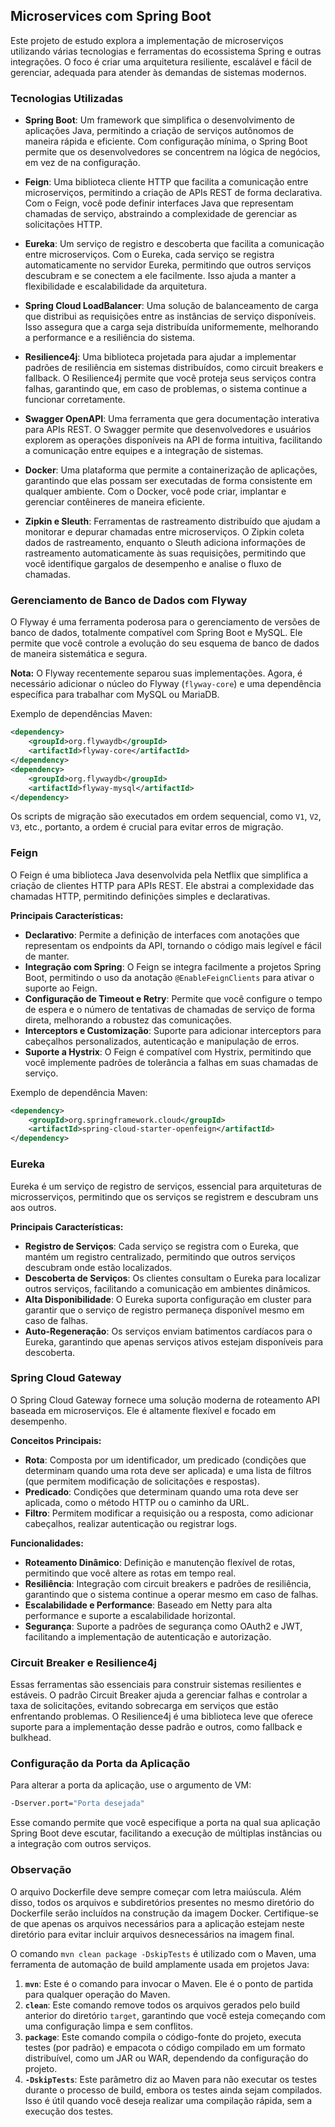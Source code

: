 ## Microservices com Spring Boot

Este projeto de estudo explora a implementação de microserviços utilizando várias tecnologias e ferramentas do ecossistema Spring e outras integrações. O foco é criar uma arquitetura resiliente, escalável e fácil de gerenciar, adequada para atender às demandas de sistemas modernos.

### Tecnologias Utilizadas

- **Spring Boot**: Um framework que simplifica o desenvolvimento de aplicações Java, permitindo a criação de serviços autônomos de maneira rápida e eficiente. Com configuração mínima, o Spring Boot permite que os desenvolvedores se concentrem na lógica de negócios, em vez de na configuração.

- **Feign**: Uma biblioteca cliente HTTP que facilita a comunicação entre microserviços, permitindo a criação de APIs REST de forma declarativa. Com o Feign, você pode definir interfaces Java que representam chamadas de serviço, abstraindo a complexidade de gerenciar as solicitações HTTP.

- **Eureka**: Um serviço de registro e descoberta que facilita a comunicação entre microserviços. Com o Eureka, cada serviço se registra automaticamente no servidor Eureka, permitindo que outros serviços descubram e se conectem a ele facilmente. Isso ajuda a manter a flexibilidade e escalabilidade da arquitetura.

- **Spring Cloud LoadBalancer**: Uma solução de balanceamento de carga que distribui as requisições entre as instâncias de serviço disponíveis. Isso assegura que a carga seja distribuída uniformemente, melhorando a performance e a resiliência do sistema.

- **Resilience4j**: Uma biblioteca projetada para ajudar a implementar padrões de resiliência em sistemas distribuídos, como circuit breakers e fallback. O Resilience4j permite que você proteja seus serviços contra falhas, garantindo que, em caso de problemas, o sistema continue a funcionar corretamente.

- **Swagger OpenAPI**: Uma ferramenta que gera documentação interativa para APIs REST. O Swagger permite que desenvolvedores e usuários explorem as operações disponíveis na API de forma intuitiva, facilitando a comunicação entre equipes e a integração de sistemas.

- **Docker**: Uma plataforma que permite a containerização de aplicações, garantindo que elas possam ser executadas de forma consistente em qualquer ambiente. Com o Docker, você pode criar, implantar e gerenciar contêineres de maneira eficiente.

- **Zipkin e Sleuth**: Ferramentas de rastreamento distribuído que ajudam a monitorar e depurar chamadas entre microserviços. O Zipkin coleta dados de rastreamento, enquanto o Sleuth adiciona informações de rastreamento automaticamente às suas requisições, permitindo que você identifique gargalos de desempenho e analise o fluxo de chamadas.

### Gerenciamento de Banco de Dados com Flyway

O Flyway é uma ferramenta poderosa para o gerenciamento de versões de banco de dados, totalmente compatível com Spring Boot e MySQL. Ele permite que você controle a evolução do seu esquema de banco de dados de maneira sistemática e segura.

**Nota:** O Flyway recentemente separou suas implementações. Agora, é necessário adicionar o núcleo do Flyway (`flyway-core`) e uma dependência específica para trabalhar com MySQL ou MariaDB.

Exemplo de dependências Maven:

```xml
<dependency>
    <groupId>org.flywaydb</groupId>
    <artifactId>flyway-core</artifactId>
</dependency>
<dependency>
    <groupId>org.flywaydb</groupId>
    <artifactId>flyway-mysql</artifactId>
</dependency>
```

Os scripts de migração são executados em ordem sequencial, como `V1`, `V2`, `V3`, etc., portanto, a ordem é crucial para evitar erros de migração.

### Feign

O Feign é uma biblioteca Java desenvolvida pela Netflix que simplifica a criação de clientes HTTP para APIs REST. Ele abstrai a complexidade das chamadas HTTP, permitindo definições simples e declarativas.

**Principais Características:**

- **Declarativo**: Permite a definição de interfaces com anotações que representam os endpoints da API, tornando o código mais legível e fácil de manter.
- **Integração com Spring**: O Feign se integra facilmente a projetos Spring Boot, permitindo o uso da anotação `@EnableFeignClients` para ativar o suporte ao Feign.
- **Configuração de Timeout e Retry**: Permite que você configure o tempo de espera e o número de tentativas de chamadas de serviço de forma direta, melhorando a robustez das comunicações.
- **Interceptors e Customização**: Suporte para adicionar interceptors para cabeçalhos personalizados, autenticação e manipulação de erros.
- **Suporte a Hystrix**: O Feign é compatível com Hystrix, permitindo que você implemente padrões de tolerância a falhas em suas chamadas de serviço.

Exemplo de dependência Maven:

```xml
<dependency>
    <groupId>org.springframework.cloud</groupId>
    <artifactId>spring-cloud-starter-openfeign</artifactId>
</dependency>
```

### Eureka

Eureka é um serviço de registro de serviços, essencial para arquiteturas de microsserviços, permitindo que os serviços se registrem e descubram uns aos outros.

**Principais Características:**

- **Registro de Serviços**: Cada serviço se registra com o Eureka, que mantém um registro centralizado, permitindo que outros serviços descubram onde estão localizados.
- **Descoberta de Serviços**: Os clientes consultam o Eureka para localizar outros serviços, facilitando a comunicação em ambientes dinâmicos.
- **Alta Disponibilidade**: O Eureka suporta configuração em cluster para garantir que o serviço de registro permaneça disponível mesmo em caso de falhas.
- **Auto-Regeneração**: Os serviços enviam batimentos cardíacos para o Eureka, garantindo que apenas serviços ativos estejam disponíveis para descoberta.

### Spring Cloud Gateway

O Spring Cloud Gateway fornece uma solução moderna de roteamento API baseada em microserviços. Ele é altamente flexível e focado em desempenho.

**Conceitos Principais:**

- **Rota**: Composta por um identificador, um predicado (condições que determinam quando uma rota deve ser aplicada) e uma lista de filtros (que permitem modificação de solicitações e respostas).
- **Predicado**: Condições que determinam quando uma rota deve ser aplicada, como o método HTTP ou o caminho da URL.
- **Filtro**: Permitem modificar a requisição ou a resposta, como adicionar cabeçalhos, realizar autenticação ou registrar logs.

**Funcionalidades:**

- **Roteamento Dinâmico**: Definição e manutenção flexível de rotas, permitindo que você altere as rotas em tempo real.
- **Resiliência**: Integração com circuit breakers e padrões de resiliência, garantindo que o sistema continue a operar mesmo em caso de falhas.
- **Escalabilidade e Performance**: Baseado em Netty para alta performance e suporte a escalabilidade horizontal.
- **Segurança**: Suporte a padrões de segurança como OAuth2 e JWT, facilitando a implementação de autenticação e autorização.

### Circuit Breaker e Resilience4j

Essas ferramentas são essenciais para construir sistemas resilientes e estáveis. O padrão Circuit Breaker ajuda a gerenciar falhas e controlar a taxa de solicitações, evitando sobrecarga em serviços que estão enfrentando problemas. O Resilience4j é uma biblioteca leve que oferece suporte para a implementação desse padrão e outros, como fallback e bulkhead.

### Configuração da Porta da Aplicação

Para alterar a porta da aplicação, use o argumento de VM:

```bash
-Dserver.port="Porta desejada"
```

Esse comando permite que você especifique a porta na qual sua aplicação Spring Boot deve escutar, facilitando a execução de múltiplas instâncias ou a integração com outros serviços.

### Observação

O arquivo Dockerfile deve sempre começar com letra maiúscula. Além disso, todos os arquivos e subdiretórios presentes no mesmo diretório do Dockerfile serão incluídos na construção da imagem Docker. Certifique-se de que apenas os arquivos necessários para a aplicação estejam neste diretório para evitar incluir arquivos desnecessários na imagem final.

O comando `mvn clean package -DskipTests` é utilizado com o Maven, uma ferramenta de automação de build amplamente usada em projetos Java:

1. **`mvn`**: Este é o comando para invocar o Maven. Ele é o ponto de partida para qualquer operação do Maven.
2. **`clean`**: Este comando remove todos os arquivos gerados pelo build anterior do diretório `target`, garantindo que você esteja começando com uma configuração limpa e sem conflitos.
3. **`package`**: Este comando compila o código-fonte do projeto, executa testes (por padrão) e empacota o código compilado em um formato distribuível, como um JAR ou WAR, dependendo da configuração do projeto.
4. **`-DskipTests`**: Este parâmetro diz ao Maven para não executar os testes durante o processo de build, embora os testes ainda sejam compilados. Isso é útil quando você deseja realizar uma compilação rápida, sem a execução dos testes.
